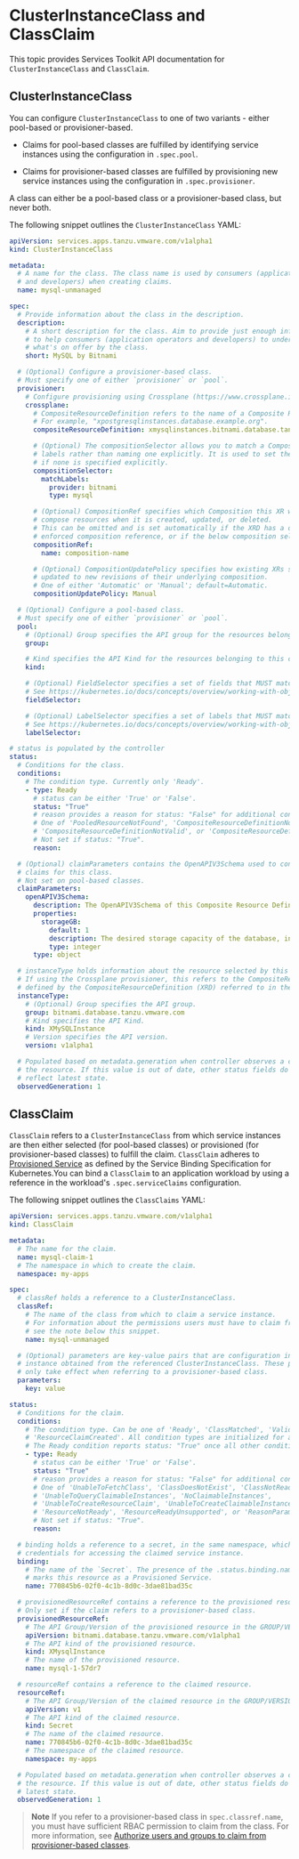 # ClusterInstanceClass and ClassClaim

This topic provides Services Toolkit API documentation for `ClusterInstanceClass` and `ClassClaim`.

## <a id="clusterinstanceclass"></a> ClusterInstanceClass

You can configure `ClusterInstanceClass` to one of two variants - either pool-based or provisioner-based.

- Claims for pool-based classes are fulfilled by identifying service instances using the configuration
  in `.spec.pool`.

- Claims for provisioner-based classes are fulfilled by provisioning new service instances using the
  configuration in `.spec.provisioner`.

A class can either be a pool-based class or a provisioner-based class, but never both.

The following snippet outlines the `ClusterInstanceClass` YAML:

```yaml
apiVersion: services.apps.tanzu.vmware.com/v1alpha1
kind: ClusterInstanceClass

metadata:
  # A name for the class. The class name is used by consumers (application operators
  # and developers) when creating claims.
  name: mysql-unmanaged

spec:
  # Provide information about the class in the description.
  description:
    # A short description for the class. Aim to provide just enough information
    # to help consumers (application operators and developers) to understand
    # what's on offer by the class.
    short: MySQL by Bitnami

  # (Optional) Configure a provisioner-based class.
  # Must specify one of either `provisioner` or `pool`.
  provisioner:
    # Configure provisioning using Crossplane (https://www.crossplane.io/).
    crossplane:
      # CompositeResourceDefinition refers to the name of a Composite Resource Definition (XRD).
      # For example, "xpostgresqlinstances.database.example.org".
      compositeResourceDefinition: xmysqlinstances.bitnami.database.tanzu.vmware.com

      # (Optional) The compositionSelector allows you to match a Composition by
      # labels rather than naming one explicitly. It is used to set the compositionRef
      # if none is specified explicitly.
      compositionSelector:
        matchLabels:
          provider: bitnami
          type: mysql

      # (Optional) CompositionRef specifies which Composition this XR will use to
      # compose resources when it is created, updated, or deleted.
      # This can be omitted and is set automatically if the XRD has a default or
      # enforced composition reference, or if the below composition selector is set.
      compositionRef:
        name: composition-name

      # (Optional) CompositionUpdatePolicy specifies how existing XRs should be
      # updated to new revisions of their underlying composition.
      # One of either 'Automatic' or 'Manual'; default=Automatic.
      compositionUpdatePolicy: Manual

  # (Optional) Configure a pool-based class.
  # Must specify one of either `provisioner` or `pool`.
  pool:
    # (Optional) Group specifies the API group for the resources belonging to this class.
    group:

    # Kind specifies the API Kind for the resources belonging to this class.
    kind:

    # (Optional) FieldSelector specifies a set of fields that MUST match certain conditions.
    # See https://kubernetes.io/docs/concepts/overview/working-with-objects/field-selectors/.
    fieldSelector:

    # (Optional) LabelSelector specifies a set of labels that MUST match.
    # See https://kubernetes.io/docs/concepts/overview/working-with-objects/labels/#label-selectors.
    labelSelector:

# status is populated by the controller
status:
  # Conditions for the class.
  conditions:
    # The condition type. Currently only 'Ready'.
    - type: Ready
      # status can be either 'True' or 'False'.
      status: "True"
      # reason provides a reason for status: "False" for additional context.
      # One of 'PooledResourceNotFound', 'CompositeResourceDefinitionNotFound',
      # 'CompositeResourceDefinitionNotValid', or 'CompositeResourceDefinitionNotReady'.
      # Not set if status: "True".
      reason:

  # (Optional) claimParameters contains the OpenAPIV3Schema used to configure
  # claims for this class.
  # Not set on pool-based classes.
  claimParameters:
    openAPIV3Schema:
      description: The OpenAPIV3Schema of this Composite Resource Definition.
      properties:
        storageGB:
          default: 1
          description: The desired storage capacity of the database, in Gigabytes.
          type: integer
      type: object

  # instanceType holds information about the resource selected by this class.
  # If using the Crossplane provisioner, this refers to the CompositeResource (XR)
  # defined by the CompositeResourceDefinition (XRD) referred to in the class.
  instanceType:
    # (Optional) Group specifies the API group.
    group: bitnami.database.tanzu.vmware.com
    # Kind specifies the API Kind.
    kind: XMySQLInstance
    # Version specifies the API version.
    version: v1alpha1

  # Populated based on metadata.generation when controller observes a change to
  # the resource. If this value is out of date, other status fields do not
  # reflect latest state.
  observedGeneration: 1
```

## <a id="classclaim"></a> ClassClaim

`ClassClaim` refers to a `ClusterInstanceClass` from which service instances are then either selected
(for pool-based classes) or provisioned (for provisioner-based classes) to fulfill the claim.
`ClassClaim` adheres to [Provisioned Service](https://github.com/servicebinding/spec#provisioned-service)
as defined by the Service Binding Specification for Kubernetes.You can bind a `ClassClaim` to an
application workload by using a reference in the workload's `.spec.serviceClaims` configuration.

The following snippet outlines the `ClassClaims` YAML:

```yaml
apiVersion: services.apps.tanzu.vmware.com/v1alpha1
kind: ClassClaim

metadata:
  # The name for the claim.
  name: mysql-claim-1
  # The namespace in which to create the claim.
  namespace: my-apps

spec:
  # classRef holds a reference to a ClusterInstanceClass.
  classRef:
    # The name of the class from which to claim a service instance.
    # For information about the permissions users must have to claim from the class,
    # see the note below this snippet.
    name: mysql-unmanaged

  # (Optional) parameters are key-value pairs that are configuration inputs to the
  # instance obtained from the referenced ClusterInstanceClass. These parameters
  # only take effect when referring to a provisioner-based class.
  parameters:
    key: value

status:
  # Conditions for the claim.
  conditions:
    # The condition type. Can be one of 'Ready', 'ClassMatched', 'Validated', or
    # 'ResourceClaimCreated'. All condition types are initialized for all claims.
    # The Ready condition reports status: "True" once all other condition types are healthy.
    - type: Ready
      # status can be either 'True' or 'False'.
      status: "True"
      # reason provides a reason for status: "False" for additional context.
      # One of 'UnableToFetchClass', 'ClassDoesNotExist', 'ClassNotReady',
      # 'UnableToQueryClaimableInstances', 'NoClaimableInstances',
      # 'UnableToCreateResourceClaim', 'UnableToCreateClaimableInstance', 'ResourceReady',
      # 'ResourceNotReady', 'ResourceReadyUnsupported', or 'ReasonParametersInvalid'.
      # Not set if status: "True".
      reason:

  # binding holds a reference to a secret, in the same namespace, which contains
  # credentials for accessing the claimed service instance.
  binding:
    # The name of the `Secret`. The presence of the .status.binding.name field
    # marks this resource as a Provisioned Service.
    name: 770845b6-02f0-4c1b-8d0c-3dae81bad35c

  # provisionedResourceRef contains a reference to the provisioned resource.
  # Only set if the claim refers to a provisioner-based class.
  provisionedResourceRef:
    # The API Group/Version of the provisioned resource in the GROUP/VERSION format.
    apiVersion: bitnami.database.tanzu.vmware.com/v1alpha1
    # The API kind of the provisioned resource.
    kind: XMysqlInstance
    # The name of the provisioned resource.
    name: mysql-1-57dr7

  # resourceRef contains a reference to the claimed resource.
  resourceRef:
    # The API Group/Version of the claimed resource in the GROUP/VERSION format.
    apiVersion: v1
    # The API kind of the claimed resource.
    kind: Secret
    # The name of the claimed resource.
    name: 770845b6-02f0-4c1b-8d0c-3dae81bad35c
    # The namespace of the claimed resource.
    namespace: my-apps

  # Populated based on metadata.generation when controller observes a change to
  # the resource. If this value is out of date, other status fields do not reflect
  # latest state.
  observedGeneration: 1
```

> **Note** If you refer to a provisioner-based class in `spec.classref.name`, you must have
> sufficient RBAC permission to claim from the class. For more information, see
> [Authorize users and groups to claim from provisioner-based classes](../../how-to-guides/authorize-claim-provisioner-classes.hbs.md).
